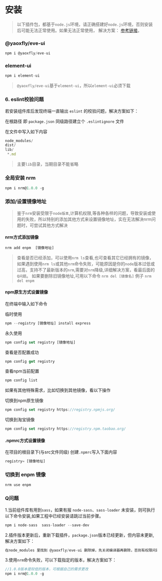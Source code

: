 # 安装

> 以下插件包，都基于`node.js`环境，请正确搭建好`node.js`环境，否则安装后可能无法正常使用。如果无法正常使用， 解决方案： [参考链接](https://blog.csdn.net/zixinghuanyue/article/details/100057262)。


###   @yaoxfly/eve-ui

```js
npm i @yaoxfly/eve-ui
```

###   element-ui

```js
npm i element-ui 
```
>  `@yaoxfly/eve-ui`基于`element-ui`，所以`element-ui`必须下载

### 6. eslint校验问题

若安装组件库后发现终端一直输出 `eslint` 的校验问题，解决方案如下：

在根路径 即 `package.json` 同级路径建立个 `.eslintignore` 文件

在文件中写入如下内容

```js
node_modules/
dist/
lib/
 *.md
```
> 主要`lib`目录，当期目录不能省略




###  全局安装 nrm

```js
npm i nrm@1.0.0 -g
```

###  添加/设置镜像地址
>鉴于`nrm`安装受限于`node版本`,计算机权限,等各种各样的问题，导致安装或使用的失败，所以特别的添加其他方式来设置镜像地址，实在无法解决nrm问题时，可尝试其他方式解决


####  nrm方式添加镜像

```js
nrm add enpm  [镜像地址]
```

>  查看是否已经添加，可以使用`nrm ls`查看,也可查看其它已经拥有的镜像，如果遇到使用`nrm ls`或其他`nrm`命令失败，可能原因是你的`node`版本过低或过高，支持不了最新版本的`nrm`,需要对`nrm`降级,详细解决方案，看最后面的`Q问题`。
如果要删除旧镜像地址,可用以下命令 `nrm del [镜像名]` 例子 `nrm del enpm`


####  npm原生方式设置镜像

在终端中输入如下命令

临时使用
```js
npm --registry [镜像地址] install express
```

永久使用
```js
npm config set registry [镜像地址]
```

查看是否配置成功
```js
npm config get registry 
```
查看npm当前配置

```js
npm config list 
```

如果有其他特殊需求，比如切换到其他镜像，看以下操作

切换到npm原生镜像

```js
npm config set registry https://registry.npmjs.org/
```

切换到淘宝镜像

```js
npm config set registry https://registry.npm.taobao.org/
```

#### .npmrc方式设置镜像

在项目的根目录下(与src文件同级) 创建`.npmrc`写入下面内容

```js
registry= [镜像地址]
```


###  切换到 enpm 镜像

```js
nrm use enpm
```



###  Q问题
1.当前组件库有用到`sass`，如果有报 `node-sass`、`sass-loader` 未安装，则可执行以下命令安装,如果工程中已经安装请跳过当前步骤。
```js
npm i node-sass  sass-loader --save-dev
```

2.插件版本更新后，重新下载插件，`package.json`版本已经更新，但内容未更新,解决方案如下：

```js
在node_modules 里找到 @yaoxfly/eve-ui 删除掉，先关闭编译器再删除，否则有权限问题，删除后再重新 执行 npm i @yaoxfly/eve-ui 
```

3.使用`nrm`命令失败，可以下载指定的版本，解决方案如下：
```js
//1.0.0版本是较低的版本，可根据自己的需求更改
npm i nrm@1.0.0 -g
```

